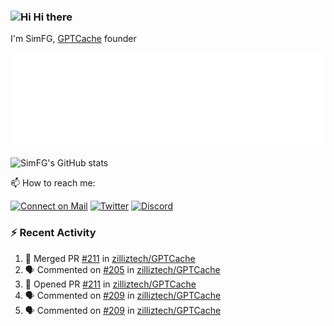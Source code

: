 ### <img src='https://qpluspicture.oss-cn-beijing.aliyuncs.com/6LjjQA/Hi.gif' alt='Hi' width="24"/> Hi there

I'm SimFG, [GPTCache](https://github.com/zilliztech/GPTCache) founder

![Metrics 👋](/metrics.plugin.followup.user.svg)

![SimFG's GitHub stats](https://github-readme-stats.vercel.app/api?username=SimFG&show_icons=true&theme=radical&count_private=true)

📫 How to reach me:

[![Connect on Mail](https://img.shields.io/badge/Ask%20me-anything-1abc9c.svg)](mailto:1142838399@qq.com)
[![Twitter](https://img.shields.io/twitter/follow/FogSim?style=social)](https://twitter.com/FogSim)
[![Discord](https://img.shields.io/discord/1092648432495251507?label=Discord&logo=discord)](https://discord.gg/Q8C6WEjSWV)

### :zap: Recent Activity

<!--START_SECTION:activity-->
1. 🎉 Merged PR [#211](https://github.com/zilliztech/GPTCache/pull/211) in [zilliztech/GPTCache](https://github.com/zilliztech/GPTCache)
2. 🗣 Commented on [#205](https://github.com/zilliztech/GPTCache/issues/205) in [zilliztech/GPTCache](https://github.com/zilliztech/GPTCache)
3. 💪 Opened PR [#211](https://github.com/zilliztech/GPTCache/pull/211) in [zilliztech/GPTCache](https://github.com/zilliztech/GPTCache)
4. 🗣 Commented on [#209](https://github.com/zilliztech/GPTCache/issues/209) in [zilliztech/GPTCache](https://github.com/zilliztech/GPTCache)
5. 🗣 Commented on [#209](https://github.com/zilliztech/GPTCache/issues/209) in [zilliztech/GPTCache](https://github.com/zilliztech/GPTCache)
<!--END_SECTION:activity-->

